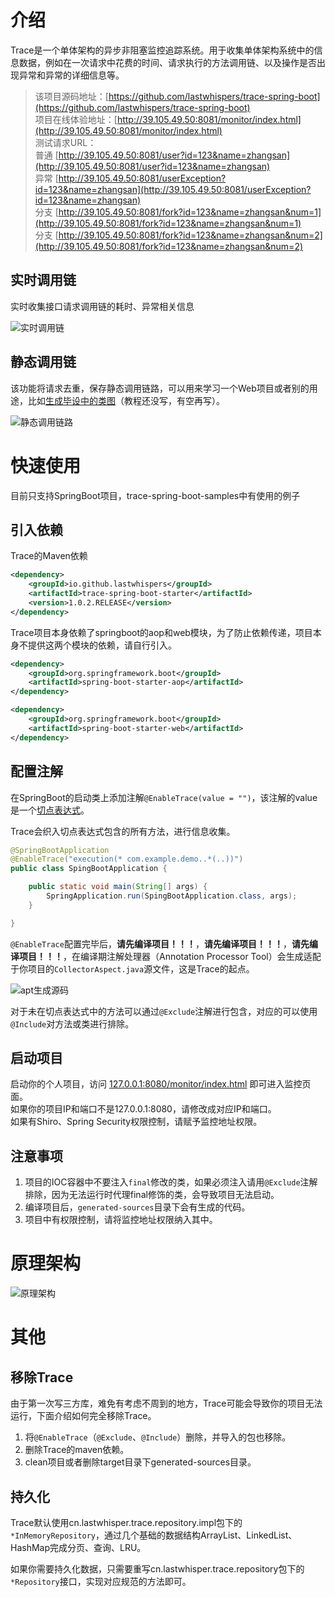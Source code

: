 
# 介绍

Trace是一个单体架构的异步非阻塞监控追踪系统。用于收集单体架构系统中的信息数据，例如在一次请求中花费的时间、请求执行的方法调用链、以及操作是否出现异常和异常的详细信息等。

>该项目源码地址：[https://github.com/lastwhispers/trace-spring-boot](https://github.com/lastwhispers/trace-spring-boot)     
项目在线体验地址：[http://39.105.49.50:8081/monitor/index.html](http://39.105.49.50:8081/monitor/index.html)  
测试请求URL：  
    普通 [http://39.105.49.50:8081/user?id=123&name=zhangsan](http://39.105.49.50:8081/user?id=123&name=zhangsan)  
    异常 [http://39.105.49.50:8081/userException?id=123&name=zhangsan](http://39.105.49.50:8081/userException?id=123&name=zhangsan)  
    分支 [http://39.105.49.50:8081/fork?id=123&name=zhangsan&num=1](http://39.105.49.50:8081/fork?id=123&name=zhangsan&num=1)  
    分支 [http://39.105.49.50:8081/fork?id=123&name=zhangsan&num=2](http://39.105.49.50:8081/fork?id=123&name=zhangsan&num=2)  


## 实时调用链

实时收集接口请求调用链的耗时、异常相关信息

![实时调用链](https://imgconvert.csdnimg.cn/aHR0cHM6Ly91cGxvYWQtaW1hZ2VzLmppYW5zaHUuaW8vdXBsb2FkX2ltYWdlcy81MzM2NTE0LTM1YjFjM2Y5MzIwMWUyZmYuZ2lm)


## 静态调用链

该功能将请求去重，保存静态调用链路，可以用来学习一个Web项目或者别的用途，比如[生成毕设中的类图]()（教程还没写，有空再写）。

![静态调用链路](https://imgconvert.csdnimg.cn/aHR0cHM6Ly91cGxvYWQtaW1hZ2VzLmppYW5zaHUuaW8vdXBsb2FkX2ltYWdlcy81MzM2NTE0LWI0ZDFkNmUwNDcwZjMwODAuZ2lm)

# 快速使用

目前只支持SpringBoot项目，trace-spring-boot-samples中有使用的例子

## 引入依赖

Trace的Maven依赖

```xml
<dependency>
    <groupId>io.github.lastwhispers</groupId>
    <artifactId>trace-spring-boot-starter</artifactId>
    <version>1.0.2.RELEASE</version>
</dependency>
```

Trace项目本身依赖了springboot的aop和web模块，为了防止依赖传递，项目本身不提供这两个模块的依赖，请自行引入。

```xml
<dependency>
 	<groupId>org.springframework.boot</groupId>
    <artifactId>spring-boot-starter-aop</artifactId>
</dependency>

<dependency>
    <groupId>org.springframework.boot</groupId>
    <artifactId>spring-boot-starter-web</artifactId>
</dependency>
```

## 配置注解

在SpringBoot的启动类上添加注解`@EnableTrace(value = "")`，该注解的value是一个[切点表达式](https://docs.spring.io/spring/docs/5.1.8.RELEASE/spring-framework-reference/core.html#aop-pointcuts)。  

Trace会织入切点表达式包含的所有方法，进行信息收集。

```java
@SpringBootApplication
@EnableTrace("execution(* com.example.demo..*(..))")
public class SpingBootApplication {

    public static void main(String[] args) {
        SpringApplication.run(SpingBootApplication.class, args);
    }

}
```

`@EnableTrace`配置完毕后，**请先编译项目！！！**，**请先编译项目！！！**，**请先编译项目！！！**，在编译期注解处理器（Annotation Processor Tool）会生成适配于你项目的`CollectorAspect.java`源文件，这是Trace的起点。

![apt生成源码](https://imgconvert.csdnimg.cn/aHR0cHM6Ly91cGxvYWQtaW1hZ2VzLmppYW5zaHUuaW8vdXBsb2FkX2ltYWdlcy81MzM2NTE0LTQ3ZmUxMzlkYWE4ZWQyNDcucG5n?x-oss-process=image/format,png)

对于未在切点表达式中的方法可以通过`@Exclude`注解进行包含，对应的可以使用`@Include`对方法或类进行排除。

## 启动项目

启动你的个人项目，访问 [127.0.0.1:8080/monitor/index.html](127.0.0.1:8080/monitor/index.html) 即可进入监控页面。  
如果你的项目IP和端口不是127.0.0.1:8080，请修改成对应IP和端口。  
如果有Shiro、Spring Security权限控制，请赋予监控地址权限。  

## 注意事项

1. 项目的IOC容器中不要注入`final`修改的类，如果必须注入请用`@Exclude`注解排除，因为无法运行时代理final修饰的类，会导致项目无法启动。
2. 编译项目后，`generated-sources`目录下会有生成的代码。
3. 项目中有权限控制，请将监控地址权限纳入其中。

# 原理架构

![原理架构](https://imgconvert.csdnimg.cn/aHR0cHM6Ly91cGxvYWQtaW1hZ2VzLmppYW5zaHUuaW8vdXBsb2FkX2ltYWdlcy81MzM2NTE0LTVkY2QxNDQ2ZWM1ZDUwZmIucG5n?x-oss-process=image/format,png)

# 其他

## 移除Trace

由于第一次写三方库，难免有考虑不周到的地方，Trace可能会导致你的项目无法运行，下面介绍如何完全移除Trace。

1. 将`@EnableTrace`（`@Exclude`、`@Include`）删除，并导入的包也移除。
2. 删除Trace的maven依赖。
3. clean项目或者删除target目录下generated-sources目录。

## 持久化

Trace默认使用cn.lastwhisper.trace.repository.impl包下的`*InMemoryRepository`，通过几个基础的数据结构ArrayList、LinkedList、HashMap完成分页、查询、LRU。  

如果你需要持久化数据，只需要重写cn.lastwhisper.trace.repository包下的`*Repository`接口，实现对应规范的方法即可。  
